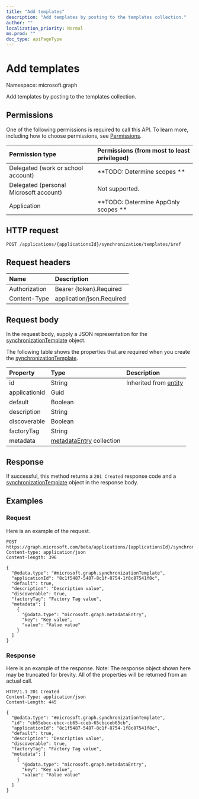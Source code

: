 ```yaml
---
title: "Add templates"
description: "Add templates by posting to the templates collection."
author: ""
localization_priority: Normal
ms.prod: ""
doc_type: apiPageType
---
```


# Add templates

Namespace: microsoft.graph

Add templates by posting to the templates collection.

## Permissions
One of the following permissions is required to call this API. To learn more, including how to choose permissions, see [Permissions](/concepts/permissions-reference.md).

|Permission type|Permissions (from most to least privileged)|
|:---|:---|
|Delegated (work or school account)|**TODO: Determine scopes **|
|Delegated (personal Microsoft account)|Not supported.|
|Application|**TODO: Determine AppOnly scopes **|

## HTTP request
<!-- {
  "blockType": "ignored"
}
-->
``` http
POST /applications/{applicationsId}/synchronization/templates/$ref
```

## Request headers
|Name|Description|
|:---|:---|
|Authorization|Bearer {token}.Required|
|Content-Type|application/json.Required|

## Request body
In the request body, supply a JSON representation for the [synchronizationTemplate](../resources/synchronizationtemplate.md) object.

The following table shows the properties that are required when you create the [synchronizationTemplate](../resources/synchronizationtemplate.md).

|Property|Type|Description|
|:---|:---|:---|
|id|String| Inherited from [entity](../resources/entity.md)|
|applicationId|Guid||
|default|Boolean||
|description|String||
|discoverable|Boolean||
|factoryTag|String||
|metadata|[metadataEntry](../resources/metadataentry.md) collection||



## Response
If successful, this method returns a `201 Created` response code and a [synchronizationTemplate](../resources/synchronizationtemplate.md) object in the response body.

## Examples

### Request
Here is an example of the request.
<!-- {
  "blockType": "request",
  "name": "create_synchronizationtemplate_from_"
}
-->
``` http
POST https://graph.microsoft.com/beta/applications/{applicationsId}/synchronization/templates
Content-type: application/json
Content-length: 396

{
  "@odata.type": "#microsoft.graph.synchronizationTemplate",
  "applicationId": "8c1f5487-5487-8c1f-8754-1f8c87541f8c",
  "default": true,
  "description": "Description value",
  "discoverable": true,
  "factoryTag": "Factory Tag value",
  "metadata": [
    {
      "@odata.type": "microsoft.graph.metadataEntry",
      "key": "Key value",
      "value": "Value value"
    }
  ]
}
```

### Response
Here is an example of the response. Note: The response object shown here may be truncated for brevity. All of the properties will be returned from an actual call.
<!-- {
  "blockType": "response",
  "truncated": true,
  "@odata.type": "microsoft.graph.synchronizationtemplate"
}
-->
``` http
HTTP/1.1 201 Created
Content-Type: application/json
Content-Length: 445

{
  "@odata.type": "#microsoft.graph.synchronizationTemplate",
  "id": "cb65ebcc-ebcc-cb65-cceb-65cbcceb65cb",
  "applicationId": "8c1f5487-5487-8c1f-8754-1f8c87541f8c",
  "default": true,
  "description": "Description value",
  "discoverable": true,
  "factoryTag": "Factory Tag value",
  "metadata": [
    {
      "@odata.type": "microsoft.graph.metadataEntry",
      "key": "Key value",
      "value": "Value value"
    }
  ]
}
```

